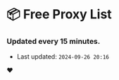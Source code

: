 # :package: Free Proxy List
### Updated every 15 minutes.

- Last updated: `2024-09-26 20:16`

:heart:
